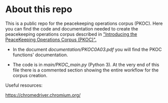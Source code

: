 # About this repo

This is a public repo for the peacekeeping operations corpus (PKOC). Here you can find the code and documentation needed to create the peacekeeping operations corpus described in ["Introducing the PeaceKeeping Operations Corpus (PKOC)".](https://papers.ssrn.com/sol3/papers.cfm?abstract_id=3530404)

- In the document *documentation/PKOC0A03.pdf* you will find the PKOC functions' documentation.

- The code is in *main/PKOC_main.py* (Python 3). At the very end of this file there is a commented section showing the entire workflow for the corpus creation.

Useful resources:

https://chromedriver.chromium.org/

